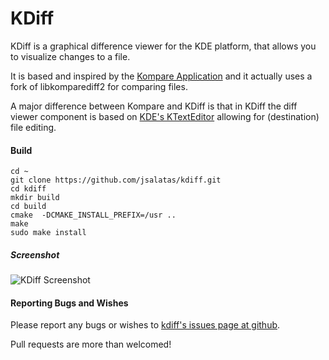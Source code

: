 # KDiff

KDiff is a graphical difference viewer for the KDE platform, that allows you to visualize changes to a file.
 
It is based and inspired by the [Kompare Application](https://www.kde.org/applications/development/kompare/) and it actually uses a fork of libkomparediff2 for comparing files.

A major difference between Kompare and KDiff is that in KDiff the diff viewer component is based on [KDE's KTextEditor](https://api.kde.org/frameworks/ktexteditor/html/) allowing for (destination) file editing.
  
#### Build
`````
cd ~
git clone https://github.com/jsalatas/kdiff.git
cd kdiff
mkdir build
cd build
cmake  -DCMAKE_INSTALL_PREFIX=/usr ..
make
sudo make install
`````

##### Screenshot
![KDiff Screenshot](http://jsalatas.ictpro.gr/kdiff.png "KDiff Screenshot")


#### Reporting Bugs and Wishes 

Please report any bugs or wishes to [kdiff's issues page at github](https://github.com/jsalatas/kdiff/issues).

Pull requests are more than welcomed!


